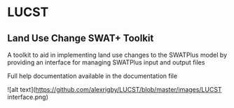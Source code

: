 # LUCST
## Land Use Change SWAT+ Toolkit
A toolkit to aid in implementing land use changes to the SWATPlus model by providing an interface for managing SWATPlus input and output files

Full help documentation available in the documentation file

![alt text](https://github.com/alexrigby/LUCST/blob/master/images/LUCST interface.png)

